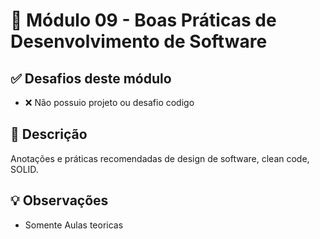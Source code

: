 # 🎯 Módulo 09 - Boas Práticas de Desenvolvimento de Software

## ✅ Desafios deste módulo
- ❌ Não possuio projeto ou desafio codigo

## 📖 Descrição
Anotações e práticas recomendadas de design de software, clean code, SOLID.

## 💡 Observações
- Somente Aulas teoricas